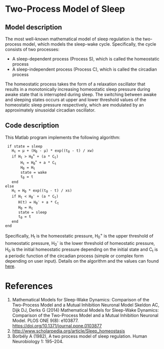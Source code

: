 # Two-Process Model of Sleep

## Model description
The most well-known mathematical model of sleep regulation is the two-process model, which models the sleep-wake cycle. Specifically, the cycle consists of two processes:
- A sleep-dependent process (Process S), which is called the homeostatic process
- A sleep-independent process (Process C), which is called the circadian process

The homeostatic process takes the form of a relaxation oscillator that results in a monotonically increasing homeostatic sleep pressure during awake state that is interrupted during sleep. The switching between awake and sleeping states occurs at upper and lower threshold values of the homeostatic sleep pressure respectively, which are modulated by an approximately sinusoidal circadian oscillator. 

## Code description
This Matlab program implements the following algorithm:

<pre><code> if state = sleep 
   H<sub>t</sub> = μ + (H<sub>0</sub> - μ) * exp((t<sub>0</sub> - t) / xw) 
   if H<sub>t</sub> > H<sub>0</sub><sup>+</sup> + (a * C<sub>t</sub>)
       H<sub>t</sub> = H<sub>0</sub><sup>+</sup> + a * C<sub>t</sub>
       H<sub>0</sub> = H<sub>t</sub>
       state = wake 
       t<sub>0</sub> = t 
   end 
else 
   H<sub>t</sub> = H<sub>0</sub> * exp((t<sub>0</sub> - t) / xs) 
   if H<sub>t</sub> < H<sub>0</sub><sup>-</sup> + (a * C<sub>t</sub>)
      H(t) = H<sub>0</sub><sup>-</sup> + a * C<sub>t</sub>
      H<sub>0</sub> = H<sub>t</sub>     
      state = sleep 
      t<sub>0</sub> = t 
   end 
end </code></pre>

Specifically, H<sub>t</sub> is the homeostatic pressure, H<sub>0</sub><sup>+</sup> is the upper threshold of homeostatic pressure, H<sub>0</sub><sup>-</sup> is the lower threshold of homeostatic pressure, H<sub>0</sub> is the initial homeostatic pressure depending on the initial state and C<sub>t</sub> is a periodic function of the circadian process (simple or complex form depending on user input). Details on the algorithm and the values can found [here](https://journals.plos.org/plosone/article?id=10.1371/journal.pone.0103877#s1).

# References
1. Mathematical Models for Sleep-Wake Dynamics: Comparison of the Two-Process Model and a Mutual Inhibition Neuronal Model
Skeldon AC, Dijk DJ, Derks G (2014) Mathematical Models for Sleep-Wake Dynamics: Comparison of the Two-Process Model and a Mutual Inhibition Neuronal Model. PLOS ONE 9(8): e103877. https://doi.org/10.1371/journal.pone.0103877
2. http://www.scholarpedia.org/article/Sleep_homeostasis
3. Borbély A (1982), A two process model of sleep regulation. Human Neurobiology 1: 195–204.
